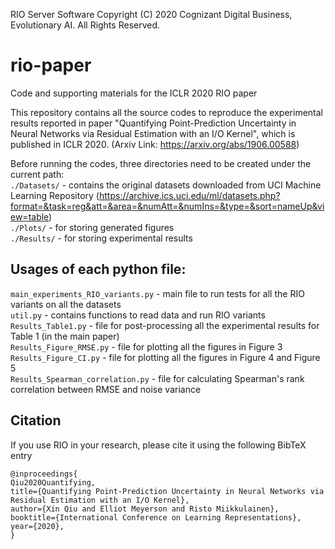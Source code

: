 RIO Server Software
Copyright (C) 2020 Cognizant Digital Business, Evolutionary AI. All Rights Reserved.

# rio-paper
Code and supporting materials for the ICLR 2020 RIO paper

This repository contains all the source codes to reproduce the experimental results reported in paper "Quantifying Point-Prediction Uncertainty in Neural Networks via Residual Estimation with an I/O Kernel", which is published in ICLR 2020. (Arxiv Link: https://arxiv.org/abs/1906.00588)

Before running the codes, three directories need to be created under the current path:   
```./Datasets/``` - contains the original datasets downloaded from UCI Machine Learning Repository (https://archive.ics.uci.edu/ml/datasets.php?format=&task=reg&att=&area=&numAtt=&numIns=&type=&sort=nameUp&view=table)  
```./Plots/``` - for storing generated figures  
```./Results/``` - for storing experimental results  

## Usages of each python file:   
```main_experiments_RIO_variants.py``` - main file to run tests for all the RIO variants on all the datasets  
```util.py``` - contains functions to read data and run RIO variants  
```Results_Table1.py``` - file for post-processing all the experimental results for Table 1 (in the main paper)  
```Results_Figure_RMSE.py``` - file for plotting all the figures in Figure 3  
```Results_Figure_CI.py``` - file for plotting all the figures in Figure 4 and Figure 5  
```Results_Spearman_correlation.py``` - file for calculating Spearman's rank correlation between RMSE and noise variance  

## Citation

If you use RIO in your research, please cite it using the following BibTeX entry
```
@inproceedings{
Qiu2020Quantifying,
title={Quantifying Point-Prediction Uncertainty in Neural Networks via Residual Estimation with an I/O Kernel},
author={Xin Qiu and Elliot Meyerson and Risto Miikkulainen},
booktitle={International Conference on Learning Representations},
year={2020},
}
```
